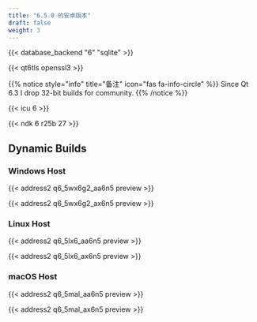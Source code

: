 ```yaml
---
title: "6.5.0 的安卓版本"
draft: false
weight: 3
---
```


{{< database_backend "6" "sqlite" >}}

{{< qt6tls openssl3 >}}

{{% notice style="info" title="备注"  icon="fas fa-info-circle" %}}
Since Qt 6.3 I drop 32-bit builds for community.
{{% /notice %}}

{{< icu 6 >}}

{{< ndk 6 r25b 27 >}}

## Dynamic Builds

### Windows Host

{{< address2 q6_5wx6g2_aa6n5 preview >}}

{{< address2 q6_5wx6g2_ax6n5 preview >}}

### Linux Host

{{< address2 q6_5lx6_aa6n5 preview >}}

{{< address2 q6_5lx6_ax6n5 preview >}}

### macOS Host

{{< address2 q6_5mal_aa6n5 preview >}}

{{< address2 q6_5mal_ax6n5 preview >}}
